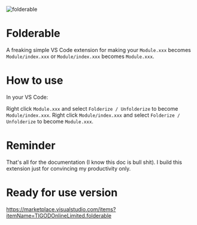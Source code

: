 ![folderable](https://user-images.githubusercontent.com/2138598/159218496-cc2a0080-90a3-4c9a-9927-78c9a11948fa.png)


# Folderable

A freaking simple VS Code extension for making your `Module.xxx` becomes `Module/index.xxx` or `Module/index.xxx` becomes `Module.xxx`.

# How to use

In your VS Code:

Right click `Module.xxx` and select `Folderize / Unfolderize` to become `Module/index.xxx`.
Right click `Module/index.xxx` and select `Folderize / Unfolderize` to become `Module.xxx`.

# Reminder

That's all for the documentation (I know this doc is bull shit). I build this extension just for convincing my productivity only.

# Ready for use version
https://marketplace.visualstudio.com/items?itemName=TIGODOnlineLimited.folderable
